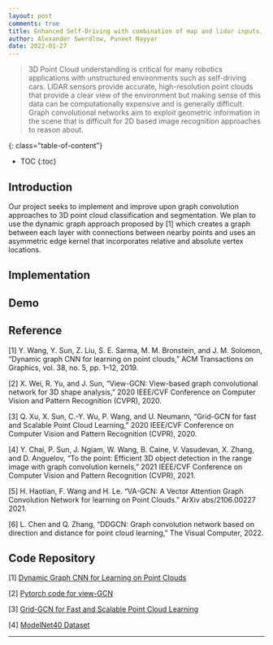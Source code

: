 ```yaml
---
layout: post
comments: true
title: Enhanced Self-Driving with combination of map and lidar inputs.
author: Alexander Swerdlow, Puneet Nayyar
date: 2022-01-27
---
```



> 3D Point Cloud understanding is critical for many robotics applications with unstructured environments such as self-driving cars. LIDAR sensors provide accurate, high-resolution point clouds that provide a clear view of the environment but making sense of this data can be computationally expensive and is generally difficult. Graph convolutional networks aim to exploit geometric information in the scene that is difficult for 2D based image recognition approaches to reason about.


<!--more-->
{: class="table-of-content"}
* TOC
{:toc}

## Introduction
Our project seeks to implement and improve upon graph convolution approaches to 3D point cloud classification and segmentation. We plan to use the dynamic graph approach proposed by [1] which creates a graph between each layer with connections between nearby points and uses an asymmetric edge kernel that incorporates relative and absolute vertex locations.

## Implementation

## Demo

## Reference

[1] Y. Wang, Y. Sun, Z. Liu, S. E. Sarma, M. M. Bronstein, and J. M. Solomon, “Dynamic graph CNN for learning on point clouds,” ACM Transactions on Graphics, vol. 38, no. 5, pp. 1–12, 2019.

[2] X. Wei, R. Yu, and J. Sun, “View-GCN: View-based graph convolutional network for 3D shape analysis,” 2020 IEEE/CVF Conference on Computer Vision and Pattern Recognition (CVPR), 2020.

[3] Q. Xu, X. Sun, C.-Y. Wu, P. Wang, and U. Neumann, “Grid-GCN for fast and Scalable Point Cloud Learning,” 2020 IEEE/CVF Conference on Computer Vision and Pattern Recognition (CVPR), 2020.

[4] Y. Chai, P. Sun, J. Ngiam, W. Wang, B. Caine, V. Vasudevan, X. Zhang, and D. Anguelov, “To the point: Efficient 3D object detection in the range image with graph convolution kernels,” 2021 IEEE/CVF Conference on Computer Vision and Pattern Recognition (CVPR), 2021.

[5] H. Haotian,  F. Wang and H. Le. “VA-GCN: A Vector Attention Graph Convolution Network for learning on Point Clouds.” ArXiv abs/2106.00227 2021.

[6] L. Chen and Q. Zhang, “DDGCN: Graph convolution network based on direction and distance for point cloud learning,” The Visual Computer, 2022.

## Code Repository
[1] [Dynamic Graph CNN for Learning on Point Clouds](https://github.com/WangYueFt/dgcnn)

[2] [Pytorch code for view-GCN](https://github.com/weixmath/view-GCN)

[3] [Grid-GCN for Fast and Scalable Point Cloud Learning](https://github.com/Xharlie/Grid-GCN)

[4] [ModelNet40 Dataset](https://modelnet.cs.princeton.edu/)

---
